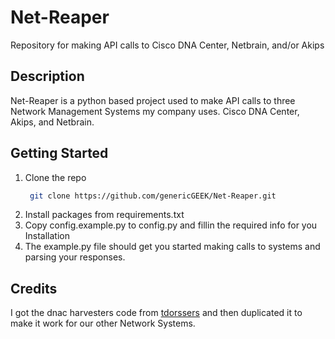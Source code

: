 # Net-Reaper
Repository for making API calls to Cisco DNA Center, Netbrain, and/or Akips

## Description
Net-Reaper is a python based project used to make API calls to three Network Management Systems my company uses.  Cisco DNA Center, Akips, and Netbrain.

## Getting Started
1. Clone the repo
   ```sh
    git clone https://github.com/genericGEEK/Net-Reaper.git
   ```
3. Install packages from requirements.txt
4. Copy config.example.py to config.py and fillin the required info for you Installation
5. The example.py file should get you started making calls to systems and parsing your responses.

## Credits
I got the dnac harvesters code from [tdorssers](https://github.com/tdorssers/dnac) and then duplicated it to make it work for our other Network Systems. 
